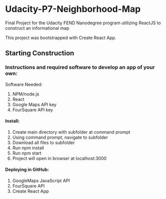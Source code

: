 # **Udacity-P7-Neighborhood-Map**

Final Project for the Udacity FEND Nanodegree program utilizing ReactJS to construct an informational map

This project was bootstrapped with Create React App.

## **Starting Construction**

### **Instructions and required software to develop an app of your own:**

Software Needed:
1) NPM/node.js
2) React 
3) Google Maps API key
4) FourSquare API key

#### **Install:**
1) Create main directory with subfolder at command prompt
2) Using command prompt, navigate to subfolder
3) Download all files to subfolder
4) Run npm install
5) Run npm start
6) Project will open in browser at localhost:3000

#### **Deploying in GitHub:**

1) GoogleMaps JavaScript API
2) FourSquare API
3) Create React App

